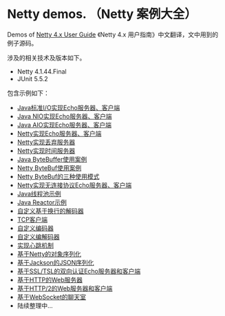 # Netty demos. （Netty 案例大全）

Demos of [Netty 4.x User Guide](https://github.com/waylau/netty-4-user-guide) 《Netty 4.x 用户指南》中文翻译，文中用到的例子源码。


涉及的相关技术及版本如下。

* Netty 4.1.44.Final
* JUnit 5.5.2

包含示例如下：

* [Java标准I/O实现Echo服务器、客户端](netty4-demos/src/main/java/com/waylau/java/demo/net)
* [Java NIO实现Echo服务器、客户端](netty4-demos/src/main/java/com/waylau/java/demo/nio)
* [Java AIO实现Echo服务器、客户端](netty4-demos/src/main/java/com/waylau/java/demo/aio)
* [Netty实现Echo服务器、客户端](netty4-demos/src/main/java/com/waylau/netty/demo/echo)
* [Netty实现丢弃服务器](netty4-demos/src/main/java/com/waylau/netty/demo/discard)
* [Netty实现时间服务器](netty4-demos/src/main/java/com/waylau/netty/demo/time)
* [Java ByteBuffer使用案例](netty4-demos/src/main/java/com/waylau/java/demo/buffer)
* [Netty ByteBuf使用案例](netty4-demos/src/main/java/com/waylau/netty/demo/buffer)
* [Netty ByteBuf的三种使用模式](netty4-demos/src/main/java/com/waylau/netty/demo/buffer)
* [Netty实现无连接协议Echo服务器、客户端](netty4-demos/src/main/java/com/waylau/netty/demo/echo)
* [Java线程池示例](netty4-demos/src/main/java/com/waylau/java/demo/concurrent/ThreadPoolExecutorDemo.java)
* [Java Reactor示例](netty4-demos/src/main/java/com/waylau/java/demo/reactor)
* [自定义基于换行的解码器](netty4-demos/src/main/java/com/waylau/java/demo/decoder)
* [TCP客户端](netty4-demos/src/main/java/com/waylau/java/TcpClient.java)
* [自定义编码器](netty4-demos/src/main/java/com/waylau/java/demo/encoder)
* [自定义编解码器](netty4-demos/src/main/java/com/waylau/java/demo/codec)
* [实现心跳机制](netty4-demos/src/main/java/com/waylau/java/demo/heartbeat)
* [基于Netty的对象序列化](netty4-demos/src/main/java/com/waylau/java/demo/codec/serialization)
* [基于Jackson的JSON序列化](netty4-demos/src/main/java/com/waylau/java/demo/codec/jackcon)
* [基于SSL/TSL的双向认证Echo服务器和客户端](netty4-demos/src/main/java/com/waylau/java/demo/secureecho)
* [基于HTTP的Web服务器](netty4-demos/src/main/java/com/waylau/java/demo/httpserver)
* [基于HTTP/2的Web服务器和客户端](netty4-demos/src/main/java/com/waylau/java/demo/http2)
* [基于WebSocket的聊天室](netty4-demos/src/main/java/com/waylau/java/demo/websocketchat)
* 陆续整理中...